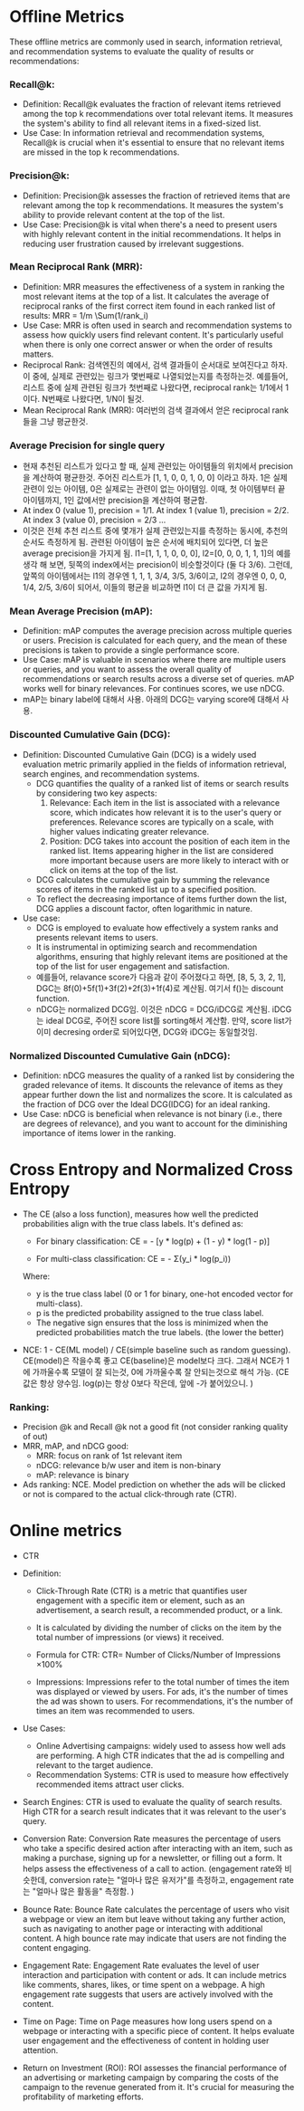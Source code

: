# Offline Metrics 

These offline metrics are commonly used in search, information retrieval, and recommendation systems to evaluate the quality of results or recommendations:

### Recall@k:
  - Definition: Recall@k evaluates the fraction of relevant items retrieved among the top k recommendations over total relevant items. It measures the system's ability to find all relevant items in a fixed-sized list.
  - Use Case: In information retrieval and recommendation systems, Recall@k is crucial when it's essential to ensure that no relevant items are missed in the top k recommendations.

### Precision@k:

  - Definition: Precision@k assesses the fraction of retrieved items that are relevant among the top k recommendations. It measures the system's ability to provide relevant content at the top of the list.
  - Use Case: Precision@k is vital when there's a need to present users with highly relevant content in the initial recommendations. It helps in reducing user frustration caused by irrelevant suggestions.

### Mean Reciprocal Rank (MRR):

  - Definition: MRR measures the effectiveness of a system in ranking the most relevant items at the top of a list. It calculates the average of reciprocal ranks of the first correct item found in each ranked list of results: 
  MRR = 1/m \Sum(1/rank_i)
  - Use Case: MRR is often used in search and recommendation systems to assess how quickly users find relevant content. It's particularly useful when there is only one correct answer or when the order of results matters.
  - Reciprocal Rank: 검색엔진의 예에서, 검색 결과들이 순서대로 보여진다고 하자. 이 중에, 실제로 관련있는 링크가 몇번째로 나열되었는지를 측정하는것. 예를들어, 리스트 중에 실제 관련된 링크가 첫번째로 나왔다면, reciprocal rank는 1/1에서 1이다. N번째로 나왔다면, 1/N이 될것.
  - Mean Reciprocal Rank (MRR): 여러번의 검색 결과에서 얻은 reciprocal rank들을 그냥 평균한것. 

### Average Precision for single query
  - 현재 추천된 리스트가 있다고 할 때, 실제 관련있는 아이템들의 위치에서 precision을 계산하여 평균한것. 주어진 리스트가 [1, 1, 0, 0, 1, 0, 0] 이라고 하자. 1은 실제 관련이 있는 아이템, 0은 실제로는 관련이 없는 아이템임. 이때, 첫 아이템부터 끝 아이템까지, 1인 값에서만 precision을 계산하여 평균함.
  - At index 0 (value 1), precision = 1/1. At index 1 (value 1), precision = 2/2. At index 3 (value 0), precision = 2/3 ...
  - 이것은 전체 추천 리스트 중에 몇개가 실제 관련있는지를 측정하는 동시에, 추천의 순서도 측정하게 됨. 관련된 아이템이 높은 순서에 배치되어 있다면, 더 높은 average precision을 가지게 됨. l1=[1, 1, 1, 0, 0, 0], l2=[0, 0, 0, 1, 1, 1]의 예를 생각 해 보면, 뒷쪽의 index에서는 precision이 비슷할것이다 (둘 다 3/6). 그런데, 앞쪽의 아이템에서는 l1의 경우엔 1, 1, 1, 3/4, 3/5, 3/6이고, l2의 경우엔 0, 0, 0, 1/4, 2/5, 3/6이 되어서, 이들의 평균을 비교하면 l1이 더 큰 값을 가지게 됨. 


### Mean Average Precision (mAP):
  - Definition: mAP computes the average precision across multiple queries or users. Precision is calculated for each query, and the mean of these precisions is taken to provide a single performance score.
  - Use Case: mAP is valuable in scenarios where there are multiple users or queries, and you want to assess the overall quality of recommendations or search results across a diverse set of queries. mAP works well for binary relevances. For continues scores, we use nDCG.
  - mAP는 binary label에 대해서 사용. 아래의 DCG는 varying score에 대해서 사용.

### Discounted Cumulative Gain (DCG):
  - Definition: Discounted Cumulative Gain (DCG) is a widely used evaluation metric primarily applied in the fields of information retrieval, search engines, and recommendation systems.
    - DCG quantifies the quality of a ranked list of items or search results by considering two key aspects:
      1. Relevance: Each item in the list is associated with a relevance score, which indicates how relevant it is to the user's query or preferences. Relevance scores are typically on a scale, with higher values indicating greater relevance.
      2. Position: DCG takes into account the position of each item in the ranked list. Items appearing higher in the list are considered more important because users are more likely to interact with or click on items at the top of the list.
    - DCG calculates the cumulative gain by summing the relevance scores of items in the ranked list up to a specified position.
    - To reflect the decreasing importance of items further down the list, DCG applies a discount factor, often logarithmic in nature.
  - Use case: 
    - DCG is employed to evaluate how effectively a system ranks and presents relevant items to users.
    - It is instrumental in optimizing search and recommendation algorithms, ensuring that highly relevant items are positioned at the top of the list for user engagement and satisfaction.
    - 예를들어, relavance score가 다음과 같이 주어졌다고 하면, [8, 5, 3, 2, 1], DGC는 8f(0)+5f(1)+3f(2)+2f(3)+1f(4)로 계산됨. 여기서 f()는 discount function.
    - nDCG는 normalized DCG임. 이것은 nDCG = DCG/iDCG로 계산됨. iDCG는 ideal DCG로, 주어진 score list를 sorting해서 계산함. 만약, score list가 이미 decresing order로 되어있다면, DCG와 iDCG는 동일할것임. 

### Normalized Discounted Cumulative Gain (nDCG):

  - Definition: nDCG measures the quality of a ranked list by considering the graded relevance of items. It discounts the relevance of items as they appear further down the list and normalizes the score. It is calculated as the fraction of DCG over the Ideal DCG(IDCG) for an ideal ranking. 
  - Use Case: nDCG is beneficial when relevance is not binary (i.e., there are degrees of relevance), and you want to account for the diminishing importance of items lower in the ranking.

# Cross Entropy and Normalized Cross Entropy 
- The CE (also a loss function), measures how well the predicted probabilities align with the true class labels. It's defined as:

    - For binary classification:
    CE = - [y * log(p) + (1 - y) * log(1 - p)]
    
    - For multi-class classification:
    CE = - Σ(y_i * log(p_i))
    
    Where:
    - y is the true class label (0 or 1 for binary, one-hot encoded vector for multi-class).
    - p is the predicted probability assigned to the true class label.
    - The negative sign ensures that the loss is minimized when the predicted probabilities match the true labels. (the lower the better)
- NCE: 1 - CE(ML model) / CE(simple baseline such as random guessing). CE(model)은 작을수록 좋고 CE(baseline)은 model보다 크다. 그래서 NCE가 1에 가까울수록 모델이 잘 되는것, 0에 가까울수록 잘 안되는것으로 해석 가능. (CE 값은 항상 양수임. log(p)는 항상 0보다 작은데, 앞에 -가 붙어있으니. )

### Ranking:
* Precision @k and Recall @k not a good fit (not consider ranking quality of out) 
* MRR, mAP, and nDCG good: 
  * MRR: focus on rank of 1st relevant item 
  * nDCG: relevance b/w user and item is non-binary 
  * mAP: relevance is binary 
* Ads ranking: NCE. Model prediction on whether the ads will be clicked or not is compared to the actual click-through rate (CTR). 




  
# Online metrics 
* CTR 


- Definition:

    - Click-Through Rate (CTR) is a metric that quantifies user engagement with a specific item or element, such as an advertisement, a search result, a recommended product, or a link.
    - It is calculated by dividing the number of clicks on the item by the total number of impressions (or views) it received.
    - Formula for CTR:
      CTR= Number of Clicks/Number of Impressions ×100%

    - Impressions: Impressions refer to the total number of times the item was displayed or viewed by users. For ads, it's the number of times the ad was shown to users. For recommendations, it's the number of times an item was recommended to users.

- Use Cases:
  - Online Advertising campaigns: widely used to assess how well ads are performing. A high CTR indicates that the ad is compelling and relevant to the target audience.
  - Recommendation Systems: CTR is used to measure how effectively recommended items attract user clicks.
- Search Engines: CTR is used to evaluate the quality of search results. High CTR for a search result indicates that it was relevant to the user's query.

* Conversion Rate: Conversion Rate measures the percentage of users who take a specific desired action after interacting with an item, such as making a purchase, signing up for a newsletter, or filling out a form. It helps assess the effectiveness of a call to action. (engagement rate와 비슷한데, conversion rate는 "얼마나 많은 유저가"를 측정하고, engagement rate는 "얼마나 많은 활동을" 측정함. )

* Bounce Rate: Bounce Rate calculates the percentage of users who visit a webpage or view an item but leave without taking any further action, such as navigating to another page or interacting with additional content. A high bounce rate may indicate that users are not finding the content engaging.

* Engagement Rate: Engagement Rate evaluates the level of user interaction and participation with content or ads. It can include metrics like comments, shares, likes, or time spent on a webpage. A high engagement rate suggests that users are actively involved with the content.

* Time on Page: Time on Page measures how long users spend on a webpage or interacting with a specific piece of content. It helps evaluate user engagement and the effectiveness of content in holding user attention.

* Return on Investment (ROI): ROI assesses the financial performance of an advertising or marketing campaign by comparing the costs of the campaign to the revenue generated from it. It's crucial for measuring the profitability of marketing efforts.
